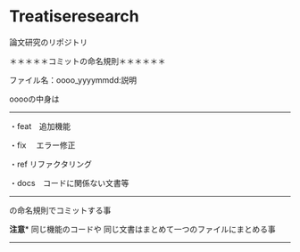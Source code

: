 # Treatiseresearch
論文研究のリポジトリ

＊＊＊＊＊コミットの命名規則＊＊＊＊＊＊

ファイル名：oooo_yyyymmdd:説明

ooooの中身は
*********************************************
・feat　追加機能

・fix　 エラー修正

・ref   リファクタリング

・docs　コードに関係ない文書等
**********************************************
の命名規則でコミットする事

********************注意*********************
同じ機能のコードや
同じ文書はまとめて一つのファイルにまとめる事
********************************************
